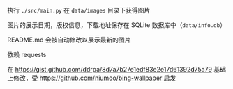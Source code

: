 执行 `./src/main.py` 在 `data/images` 目录下获得图片

图片的展示日期，版权信息，下载地址保存在 SQLite 数据库中（`data/info.db`）

README.md 会被自动修改以展示最新的图片

依赖 requests

在 https://gist.github.com/ddrpa/8d7a7b27e1edf83e2e17d61392d75a79 基础上修改，受 https://github.com/niumoo/bing-wallpaper 启发
